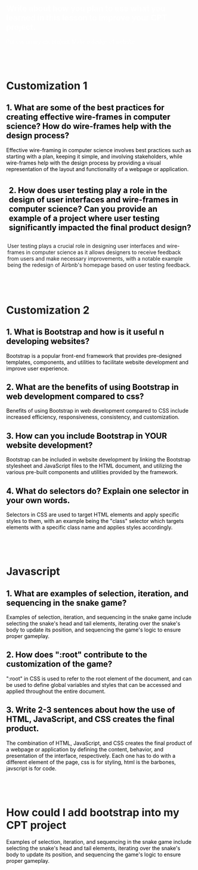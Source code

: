 
<script>
  AOS.init();
</script>
<div data-aos="fade-up">
    <div class="row2">
        <div class="column">
            <h2 style="color: white;">Write about how you plan to use what you learned in this lesson to improve your CPT project.</h2>
            <p style="color: white;">Put css on my cpt project. Make a design of website</p>
        </div>
    </div>
</div>
<div style="padding: 20px;"></div>
<div data-aos="fade-left">
    <div class="contain">
        <h1> Customization 1 </h1>
        <div class="block">
            <h2 style="color: black;">1. What are some of the best practices for creating effective wire-frames in computer science? How do wire-frames help with the design process?</h2>
            <p style="color: black;">Effective wire-framing in computer science involves best practices such as starting with a plan, keeping it simple, and involving stakeholders, while wire-frames help with the design process by providing a visual representation of the layout and functionality of a webpage or application.</p>
        </div>
        <div class="block">
            <h2 style="color: black; padding: 7px;">2. How does user testing play a role in the design of user interfaces and wire-frames in computer science? Can you provide an example of a project where user testing significantly impacted the final product design?</h2>
            <p style="padding: 3px"> User testing plays a crucial role in designing user interfaces and wire-frames in computer science as it allows designers to receive feedback from users and make necessary improvements, with a notable example being the redesign of Airbnb's homepage based on user testing feedback.</p>
        </div>
    </div>
</div>
<div style="padding: 20px;"></div>
<div data-aos="fade-right">
    <div class="contain">
        <h1> Customization 2</h1>
        <div class="block">
            <h2 style="color: black;">1. What is Bootstrap and how is it useful n developing websites?</h2>
            <p style="color: black;">Bootstrap is a popular front-end framework that provides pre-designed templates, components, and utilities to facilitate website development and improve user experience.</p>
        </div>
        <div class="block">
            <h2 style="color: black;">2. What are the benefits of using Bootstrap in web development compared to css?</h2>
            <p style="color: black;">Benefits of using Bootstrap in web development compared to CSS include increased efficiency, responsiveness, consistency, and customization.</p>
        </div>
        <div class="block">
            <h2 style="color: black;">3. How can you include Bootstrap in YOUR website development?</h2>
            <p style="color: black;">Bootstrap can be included in website development by linking the Bootstrap stylesheet and JavaScript files to the HTML document, and utilizing the various pre-built components and utilities provided by the framework.</p>
        <div class="block">
            <h2 style="color: black;">4. What do selectors do? Explain one selector in your own words.</h2>
            <p style="color: black;">Selectors in CSS are used to target HTML elements and apply specific styles to them, with an example being the "class" selector which targets elements with a specific class name and applies styles accordingly.</p>
        </div>
    </div>
</div>
<div style="padding: 20px;"></div>
<div data-aos="fade-left">
    <div class="contain">
        <h1>Javascript</h1>
        <div class="block">
            <h2 style="color: black;">1. What are examples of selection, iteration, and sequencing in the snake game?</h2>
            <p style="color: black;">Examples of selection, iteration, and sequencing in the snake game include selecting the snake's head and tail elements, iterating over the snake's body to update its position, and sequencing the game's logic to ensure proper gameplay.</p>
        </div>
        <div class="block">
            <h2 style="color: black;">2. How does ":root" contribute to the customization of the game?</h2>
            <p style="color: black;">":root" in CSS is used to refer to the root element of the document, and can be used to define global variables and styles that can be accessed and applied throughout the entire document.</p>
        </div>
        <div class="block">
            <h2 style="color: black;">3. Write 2-3 sentences about how the use of HTML, JavaScript, and CSS creates the final product.</h2>
            <p style="color: black;">The combination of HTML, JavaScript, and CSS creates the final product of a webpage or application by defining the content, behavior, and presentation of the interface, respectively. Each one has to do with a different element of the page, css is for styling, html is the barbones, javscript is for code.</p>
        </div>
    </div>
</div>
<div style="padding: 20px;"></div>
<div data-aos="fade-left">
    <div class="contain">
        <h1>How could I add bootstrap into my CPT project</h1>
        <div class="block">
            <p style="color: black;">Examples of selection, iteration, and sequencing in the snake game include selecting the snake's head and tail elements, iterating over the snake's body to update its position, and sequencing the game's logic to ensure proper gameplay.</p>
        </div>
        </div>
    </div>
</div>